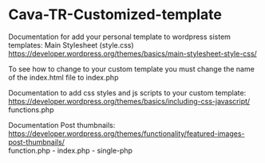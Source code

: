 # Cava-TR-Customized-template

Documentation for add your personal template to wordpress sistem templates:
Main Stylesheet (style.css)
https://developer.wordpress.org/themes/basics/main-stylesheet-style-css/

To see how to change to your custom template you must change the name of the index.html file to index.php

Documentation to add css styles and js scripts to your custom template:<br>
https://developer.wordpress.org/themes/basics/including-css-javascript/<br>
functions.php

Documentation Post thumbnails:<br>
https://developer.wordpress.org/themes/functionality/featured-images-post-thumbnails/<br>
function.php - index.php - single-php
